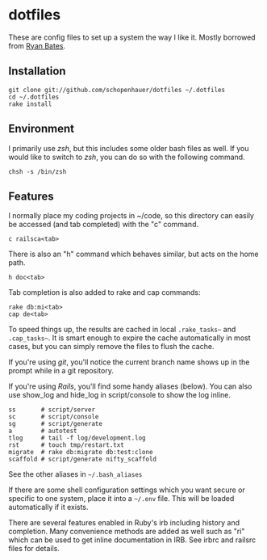 # dotfiles

These are config files to set up a system the way I like it. Mostly borrowed from [Ryan Bates](https://github.com/ryanb/dotfiles).

## Installation

```
git clone git://github.com/schopenhauer/dotfiles ~/.dotfiles
cd ~/.dotfiles
rake install
```

## Environment

I primarily use _zsh_, but this includes some older bash files as well. If you would like to switch to _zsh_, you can do so with the following command.

```
chsh -s /bin/zsh
```

## Features

I normally place my coding projects in ~/code, so this directory can easily be accessed (and tab completed) with the "c" command.

```
c railsca<tab>
```

There is also an "h" command which behaves similar, but acts on the home path.

```
h doc<tab>
```

Tab completion is also added to rake and cap commands:

```
rake db:mi<tab>
cap de<tab>
```

To speed things up, the results are cached in local `.rake_tasks~` and `.cap_tasks~`. It is smart enough to expire the cache automatically in
most cases, but you can simply remove the files to flush the cache.

If you're using _git_, you'll notice the current branch name shows up in the prompt while in a git repository.

If you're using _Rails_, you'll find some handy aliases (below). You can also use show_log and hide_log in script/console to show the log inline.

```
ss       # script/server
sc       # script/console
sg       # script/generate
a        # autotest
tlog     # tail -f log/development.log
rst      # touch tmp/restart.txt
migrate  # rake db:migrate db:test:clone
scaffold # script/generate nifty_scaffold
```
See the other aliases in `~/.bash_aliases`

If there are some shell configuration settings which you want secure or specific to one system, place it into a `~/.env` file. This will be loaded automatically if it exists.

There are several features enabled in Ruby's irb including history and completion. Many convenience methods are added as well such as "ri" which can be used to get inline documentation in IRB. See irbrc and railsrc files for details.
